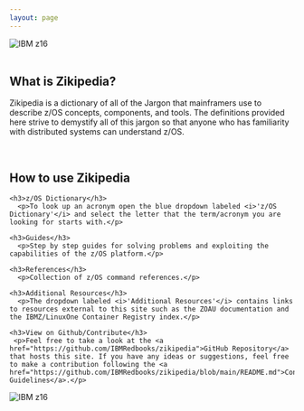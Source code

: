 ```yaml
---
layout: page
---
```


<div id="mobile-z16-image">
  <img title="IBM z16" alt="IBM z16" id="z16" src="/zikipedia/assets/img/z16.jpg">
  <br>
  <br>
</div>
<div style="width: 100%;">
  <div id="site-home-description">
    <h2>What is Zikipedia?</h2>
      <p>Zikipedia is a dictionary of all of the Jargon that mainframers use to describe z/OS concepts, components, and tools. The definitions provided here strive to demystify all of this jargon so that anyone who has familiarity with distributed systems can understand z/OS.</p>
    <br>
    <h2>How to use Zikipedia</h2>

    <h3>z/OS Dictionary</h3>
      <p>To look up an acronym open the blue dropdown labeled <i>'z/OS Dictionary'</i> and select the letter that the term/acronym you are looking for starts with.</p>

    <h3>Guides</h3>
      <p>Step by step guides for solving problems and exploiting the capabilities of the z/OS platform.</p>

    <h3>References</h3>
      <p>Collection of z/OS command references.</p>

    <h3>Additional Resources</h3>
      <p>The dropdown labeled <i>'Additional Resources'</i> contains links to resources external to this site such as the ZOAU documentation and the IBMZ/LinuxOne Container Registry index.</p>

    <h3>View on Github/Contribute</h3>
     <p>Feel free to take a look at the <a href="https://github.com/IBMRedbooks/zikipedia">GitHub Repository</a> that hosts this site. If you have any ideas or suggestions, feel free to make a contribution following the <a href="https://github.com/IBMRedbooks/zikipedia/blob/main/README.md">Contribution Guidelines</a>.</p>
  </div>
  <div id="desktop-z16-image">
    <img title="IBM z16" alt="IBM z16" id="z16" src="/zikipedia/assets/img/z16.jpg">
  </div>
</div>
&nbsp;

